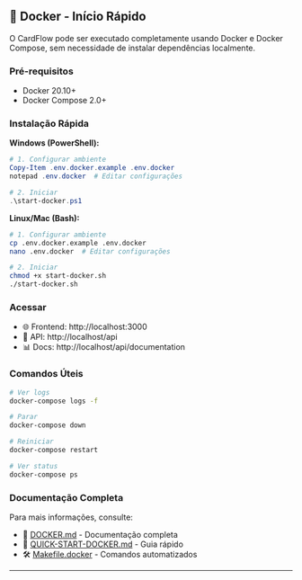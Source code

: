## 🐳 Docker - Início Rápido

O CardFlow pode ser executado completamente usando Docker e Docker Compose, sem necessidade de instalar dependências localmente.

### Pré-requisitos

- Docker 20.10+
- Docker Compose 2.0+

### Instalação Rápida

**Windows (PowerShell):**
```powershell
# 1. Configurar ambiente
Copy-Item .env.docker.example .env.docker
notepad .env.docker  # Editar configurações

# 2. Iniciar
.\start-docker.ps1
```

**Linux/Mac (Bash):**
```bash
# 1. Configurar ambiente
cp .env.docker.example .env.docker
nano .env.docker  # Editar configurações

# 2. Iniciar
chmod +x start-docker.sh
./start-docker.sh
```

### Acessar

- 🌐 Frontend: http://localhost:3000
- 🔧 API: http://localhost/api
- 📊 Docs: http://localhost/api/documentation

### Comandos Úteis

```bash
# Ver logs
docker-compose logs -f

# Parar
docker-compose down

# Reiniciar
docker-compose restart

# Ver status
docker-compose ps
```

### Documentação Completa

Para mais informações, consulte:
- 📘 [DOCKER.md](./DOCKER.md) - Documentação completa
- 🚀 [QUICK-START-DOCKER.md](./QUICK-START-DOCKER.md) - Guia rápido
- 🛠️ [Makefile.docker](./Makefile.docker) - Comandos automatizados

---
